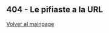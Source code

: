## 404 - Le pifiaste a la URL
<!-- 
You can use the [editor on GitHub](https://github.com/gorandp/website/edit/gh-pages/index.md) to maintain and preview the content for your website in Markdown files.
-->
<!-- 
Whenever you commit to this repository, GitHub Pages will run [Jekyll](https://jekyllrb.com/) to rebuild the pages in your site, from the content in your Markdown files.
-->

[Volver al mainpage](index.md)

